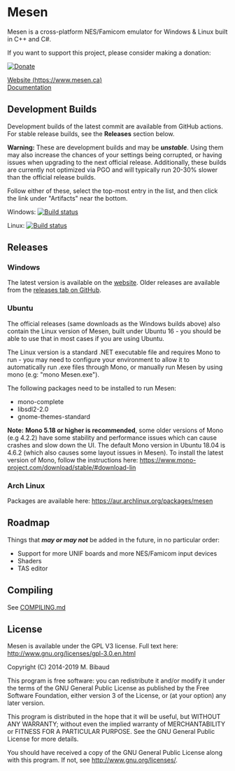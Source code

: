 # Mesen

Mesen is a cross-platform NES/Famicom emulator for Windows & Linux built in C++ and C#.

If you want to support this project, please consider making a donation:

[![Donate](https://www.mesen.ca/images/donate.png)](https://www.mesen.ca/Donate.php)

[Website (https://www.mesen.ca)](https://www.mesen.ca)  
[Documentation](Docs/content/_index.md)

## Development Builds

Development builds of the latest commit are available from GitHub actions. For stable release builds, see the **Releases** section below.

**Warning:** These are development builds and may be ***unstable***. Using them may also increase the chances of your settings being corrupted, or having issues when upgrading to the next official release. Additionally, these builds are currently not optimized via PGO and will typically run 20-30% slower than the official release builds.

Follow either of these, select the top-most entry in the list, and then click the link under "Artifacts" near the bottom.

Windows: [![Build status](https://github.com/NovaSquirrel/Mesen/actions/workflows/win-build.yml/badge.svg)](https://github.com/NovaSquirrel/Mesen/actions/workflows/win-build.yml)

Linux: [![Build status](https://github.com/NovaSquirrel/Mesen/actions/workflows/linux-build.yml/badge.svg)](https://github.com/NovaSquirrel/Mesen/actions/workflows/linux-build.yml)

## Releases

### Windows

The latest version is available on the [website](https://www.mesen.ca).  Older releases are available from the [releases tab on GitHub](https://github.com/SourMesen/Mesen/releases).

### Ubuntu

The official releases (same downloads as the Windows builds above) also contain the Linux version of Mesen, built under Ubuntu 16 - you should be able to use that in most cases if you are using Ubuntu.

The Linux version is a standard .NET executable file and requires Mono to run - you may need to configure your environment to allow it to automatically run .exe files through Mono, or manually run Mesen by using mono (e.g: "mono Mesen.exe").

The following packages need to be installed to run Mesen:

* mono-complete
* libsdl2-2.0
* gnome-themes-standard

**Note:** **Mono 5.18 or higher is recommended**, some older versions of Mono (e.g 4.2.2) have some stability and performance issues which can cause crashes and slow down the UI.
The default Mono version in Ubuntu 18.04 is 4.6.2 (which also causes some layout issues in Mesen).  To install the latest version of Mono, follow the instructions here: https://www.mono-project.com/download/stable/#download-lin

### Arch Linux

Packages are available here: <https://aur.archlinux.org/packages/mesen>

## Roadmap

Things that ***may or may not*** be added in the future, in no particular order:

* Support for more UNIF boards and more NES/Famicom input devices
* Shaders
* TAS editor

## Compiling

See [COMPILING.md](COMPILING.md)

## License

Mesen is available under the GPL V3 license.  Full text here: <http://www.gnu.org/licenses/gpl-3.0.en.html>

Copyright (C) 2014-2019 M. Bibaud

This program is free software: you can redistribute it and/or modify
it under the terms of the GNU General Public License as published by
the Free Software Foundation, either version 3 of the License, or
(at your option) any later version.

This program is distributed in the hope that it will be useful,
but WITHOUT ANY WARRANTY; without even the implied warranty of
MERCHANTABILITY or FITNESS FOR A PARTICULAR PURPOSE.  See the
GNU General Public License for more details.

You should have received a copy of the GNU General Public License
along with this program.  If not, see <http://www.gnu.org/licenses/>.
